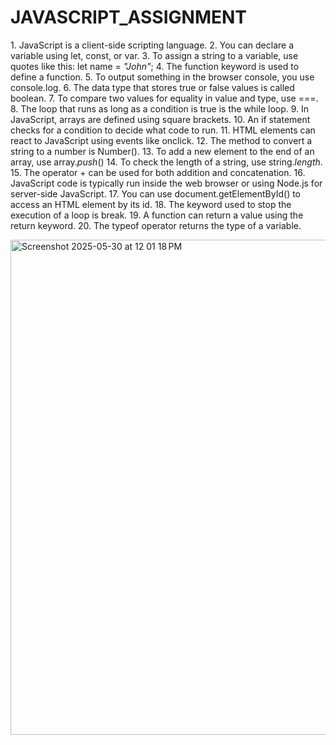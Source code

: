 # JAVASCRIPT_ASSIGNMENT

  1.⁠ ⁠JavaScript is a client-side scripting language.
	2.	You can declare a variable using let, const, or var.
	3.	To assign a string to a variable, use quotes like this:
      let name = *"John"*;
	4.	The function keyword is used to define a function.
	5.	To output something in the browser console, you use console.log.
	6.	The data type that stores true or false values is called boolean.
	7.	To compare two values for equality in value and type, use ===.
	8.	The loop that runs as long as a condition is true is the while loop.
	9.	In JavaScript, arrays are defined using square brackets.
	10.	An if statement checks for a condition to decide what code to run.
	11.	HTML elements can react to JavaScript using events like onclick.
	12.	The method to convert a string to a number is Number().
	13.	To add a new element to the end of an array, use array.*push*()
	14.	To check the length of a string, use string.*length*.
	15.	The operator + can be used for both addition and concatenation.
	16.	JavaScript code is typically run inside the web browser or using Node.js for server-side JavaScript.
	17.	You can use document.getElementById() to access an HTML element by its id.
	18.	The keyword used to stop the execution of a loop is break.
	19.	A function can return a value using the return keyword.
	20.	The typeof operator returns the type of a variable.

 <img width="792" alt="Screenshot 2025-05-30 at 12 01 18 PM" src="https://github.com/user-attachments/assets/7a64e581-d61d-4594-a17f-59ca9cab1623" />
